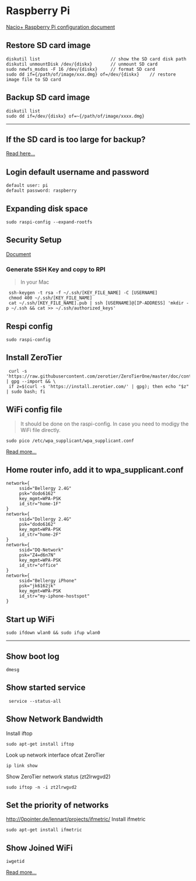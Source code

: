 # Raspberry Pi

[Nacio+ Raspberry Pi configuration document](https://docs.emlid.com/navio/common/ardupilot/configuring-raspberry-pi/)

## Restore SD card image
```
diskutil list                           // show the SD card disk path
diskutil unmountDisk /dev/{diskx}       // unmount SD card
sudo newfs_msdos -F 16 /dev/{diskx}     // format SD card
sudo dd if={/path/of/image/xxx.dmg} of=/dev/{diskx}    // restore image file to SD card
```

## Backup SD card image
```
diskutil list
sudo dd if=/dev/{diskx} of=~{/path/of/image/xxxx.dmg}
```
---

## If the SD card is too large for backup?
[Read here...](https://www.raspberrypi.org/forums/viewtopic.php?t=60161#p450676)


## Login default username and password
```
default user: pi
default password: raspberry
```

## Expanding disk space
```
sudo raspi-config --expand-rootfs
```

## Security Setup
[Document](https://www.raspberrypi.org/documentation/configuration/security.md)

### Generate SSH Key and copy to RPI
> In your Mac

     ssh-keygen -t rsa -f ~/.ssh/[KEY_FILE_NAME] -C [USERNAME]
     chmod 400 ~/.ssh/[KEY_FILE_NAME]
     cat ~/.ssh/[KEY_FILE_NAME].pub | ssh [USERNAME]@[IP-ADDRESS] 'mkdir -p ~/.ssh && cat >> ~/.ssh/authorized_keys'

## Respi config
```
sudo raspi-config
```

## Install ZeroTier

     curl -s 'https://raw.githubusercontent.com/zerotier/ZeroTierOne/master/doc/contact%40zerotier.com.gpg' | gpg --import && \
     if z=$(curl -s 'https://install.zerotier.com/' | gpg); then echo "$z" | sudo bash; fi

## WiFi config file 
> It should be done on the raspi-config. In case you need to modigy the WiFi file directly.
```
sudo pico /etc/wpa_supplicant/wpa_supplicant.conf
```
[Read more...](https://www.raspberrypi.org/documentation/configuration/wireless/wireless-cli.md)

## Home router info, add it to wpa_supplicant.conf
```
network={
     ssid="Bellergy 2.4G"
     psk="dodo6162"
     key_mgmt=WPA-PSK
     id_str="home-1F"
}
network={
     ssid="Dollergy 2.4G"
     psk="dodo6162"
     key_mgmt=WPA-PSK
     id_str="home-2F"
}
network={
     ssid="DQ-Network"
     psk="Z4=d6n7N"
     key_mgmt=WPA-PSK
     id_str="office"
}
network={
     ssid="Bellergy iPhone"
     psk="jk6162jk"
     key_mgmt=WPA-PSK
     id_str="my-iphone-hostspot"
}
```

## Start up WiFi
```
sudo ifdown wlan0 && sudo ifup wlan0
```
---

## Show boot log
```
dmesg
```

## Show started service
     service --status-all

## Show Network Bandwidth
Install iftop
```
sudo apt-get install iftop
```
Look up network interface ofcat  ZeroTier
```
ip link show
```
Show ZeroTier network status (zt2lrwgvd2)
```
sudo iftop -n -i zt2lrwgvd2

```

## Set the priority of networks
http://0pointer.de/lennart/projects/ifmetric/
Install ifmetric
```
sudo apt-get install ifmetric
```

## Show Joined WiFi
```
iwgetid
```


[Read more...](https://superuser.com/questions/331720/how-do-i-set-the-priority-of-network-connections-in-ubuntu)

